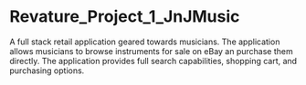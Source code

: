 # Revature_Project_1_JnJMusic
A full stack retail application geared towards musicians. The application allows musicians to browse instruments for sale on eBay an purchase them directly. The application provides full search capabilities, shopping cart, and purchasing options.
